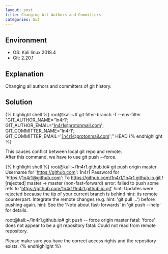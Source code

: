 ```yaml
---
layout: post
title: Changing All Authors and Committers
categories: Git
---
```


## Environment
* OS: Kali linux 2018.4
* Git: 2.20.1

## Explanation
Changing all authors and committers of git history.

## Solution
{% highlight shell %}
root@kali:~# git filter-branch -f --env-filter "GIT_AUTHOR_NAME='1n4r1'; GIT_AUTHOR_EMAIL='1n4r1@protonmail.com'; GIT_COMMITTER_NAME='1n4r1'; GIT_COMMITTER_EMAIL='1n4r1@protonmail.com';" HEAD
{% endhighlight %}

This causes conflict between local git repo and remote.<br>
After this command, we have to use git push --force.

{% highlight shell %}
root@kali:~/1n4r1.github.io# git push origin master
Username for 'https://github.com': 1n4r1
Password for 'https://1n4r1@github.com': 
To https://github.com/1n4r1/1n4r1.github.io.git
 ! [rejected]        master -> master (non-fast-forward)
error: failed to push some refs to 'https://github.com/1n4r1/1n4r1.github.io.git'
hint: Updates were rejected because the tip of your current branch is behind
hint: its remote counterpart. Integrate the remote changes (e.g.
hint: 'git pull ...') before pushing again.
hint: See the 'Note about fast-forwards' in 'git push --help' for details.


root@kali:~/1n4r1.github.io# git push -- force origin master
fatal: 'force' does not appear to be a git repository
fatal: Could not read from remote repository.

Please make sure you have the correct access rights
and the repository exists.
{% endhighlight %}
